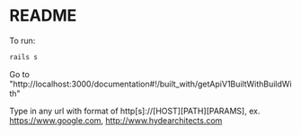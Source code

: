 # README

To run:

```bash
rails s
```

Go to "http://localhost:3000/documentation#!/built_with/getApiV1BuiltWithBuildWith"

Type in any url with format of http[s]://[HOST][PATH][PARAMS], ex. https://www.google.com, http://www.hydearchitects.com
